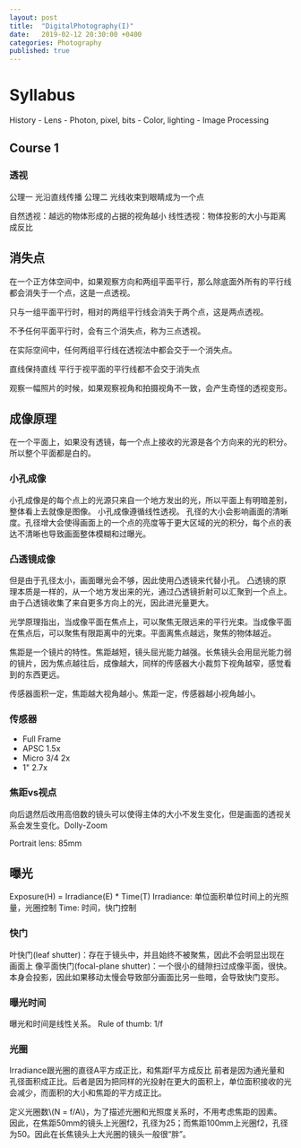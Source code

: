 ```yaml
---
layout: post
title:  "DigitalPhotography(I)"
date:   2019-02-12 20:30:00 +0400
categories: Photography
published: true
---
```

<script src="https://cdnjs.cloudflare.com/ajax/libs/mathjax/2.7.0/MathJax.js?config=TeX-AMS-MML_HTMLorMML" type="text/javascript"></script>


# Syllabus
History - Lens - Photon, pixel, bits - Color, lighting - Image Processing

## Course 1
### 透视
公理一 光沿直线传播
公理二 光线收束到眼睛成为一个点

自然透视：越远的物体形成的占据的视角越小
线性透视：物体投影的大小与距离成反比

## 消失点
在一个正方体空间中，如果观察方向和两组平面平行，那么除底面外所有的平行线都会消失于一个点，这是一点透视。

只与一组平面平行时，相对的两组平行线会消失于两个点，这是两点透视。

不予任何平面平行时，会有三个消失点，称为三点透视。

在实际空间中，任何两组平行线在透视法中都会交于一个消失点。

直线保持直线
平行于视平面的平行线都不会交于消失点

观察一幅照片的时候，如果观察视角和拍摄视角不一致，会产生奇怪的透视变形。

## 成像原理
在一个平面上，如果没有透镜，每一个点上接收的光源是各个方向来的光的积分。所以整个平面都是白的。

### 小孔成像
小孔成像是的每个点上的光源只来自一个地方发出的光，所以平面上有明暗差别，整体看上去就像是图像。
小孔成像遵循线性透视。
孔径的大小会影响画面的清晰度。孔径增大会使得画面上的一个点的亮度等于更大区域的光的积分，每个点的表达不清晰也导致画面整体模糊和过曝光。

### 凸透镜成像
但是由于孔径太小，画面曝光会不够，因此使用凸透镜来代替小孔。
凸透镜的原理本质是一样的，从一个地方发出来的光，通过凸透镜折射可以汇聚到一个点上。由于凸透镜收集了来自更多方向上的光，因此进光量更大。

光学原理指出，当成像平面在焦点上，可以聚焦无限远来的平行光束。当成像平面在焦点后，可以聚焦有限距离中的光束。平面离焦点越远，聚焦的物体越近。

焦距是一个镜片的特性。焦距越短，镜头屈光能力越强。长焦镜头会用屈光能力弱的镜片，因为焦点越往后，成像越大，同样的传感器大小裁剪下视角越窄，感觉看到的东西更远。

传感器面积一定，焦距越大视角越小。焦距一定，传感器越小视角越小。

### 传感器
- Full Frame
- APSC 1.5x
- Micro 3/4 2x
- 1" 2.7x

### 焦距vs视点
向后退然后改用高倍数的镜头可以使得主体的大小不发生变化，但是画面的透视关系会发生变化。Dolly-Zoom

Portrait lens: 85mm

## 曝光
Exposure(H) = Irradiance(E) * Time(T)
Irradiance: 单位面积单位时间上的光照量，光圈控制
Time: 时间，快门控制

### 快门
叶快门(leaf shutter)：存在于镜头中，并且始终不被聚焦，因此不会明显出现在画面上
像平面快门(focal-plane shutter)：一个很小的缝隙扫过成像平面，很快。本身会投影，因此如果移动太慢会导致部分画面比另一些暗，会导致快门变形。

### 曝光时间
曝光和时间是线性关系。
Rule of thumb: 1/f

### 光圈
Irradiance跟光圈的直径A平方成正比，和焦距f平方成反比
前者是因为通光量和孔径面积成正比。后者是因为把同样的光投射在更大的面积上，单位面积接收的光会减少，而面积的大小和焦距的平方成正比。

定义光圈数\\(N = f/A\\)，为了描述光圈和光照度关系时，不用考虑焦距的因素。
因此，在焦距50mm的镜头上光圈f2，孔径为25；而焦距100mm上光圈f2，孔径为50。因此在长焦镜头上大光圈的镜头一般很“胖”。
